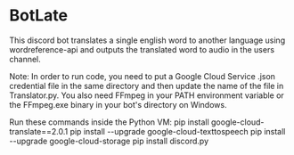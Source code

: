 # BotLate
This discord bot translates a single english word to another language using wordreference-api and outputs the translated word to audio in the users channel.

Note: In order to run code, you need to put a Google Cloud Service .json credential file in the same directory and then update the name of the file in Translator.py. You also need FFmpeg in your PATH environment variable or the FFmpeg.exe binary in your bot's directory on Windows.

Run these commands inside the Python VM:
pip install google-cloud-translate==2.0.1
pip install --upgrade google-cloud-texttospeech
pip install --upgrade google-cloud-storage
pip install discord.py
